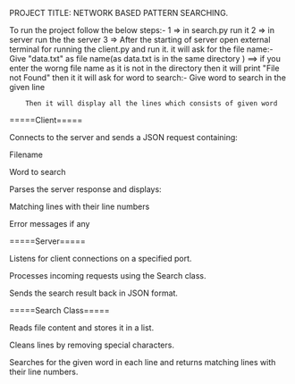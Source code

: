 PROJECT TITLE:
   NETWORK BASED PATTERN SEARCHING.

To run the project follow the below steps:-
   1 => in search.py run it
   2 => in server run the the server
   3 => After the starting of server open external terminal for running the client.py
        and run it.
        it will ask for the file name:-
        Give "data.txt" as file name(as data.txt is in the same directory )
        ==> if you enter the worng file name as it is not in the directory then it will print "File not Found"
        then it it will ask for word to search:-
        Give word to search in the given line

        Then it will display all the lines which consists of given word




=====Client=====

Connects to the server and sends a JSON request containing:

Filename

Word to search


Parses the server response and displays:

Matching lines with their line numbers

Error messages if any



=====Server=====

Listens for client connections on a specified port.

Processes incoming requests using the Search class.

Sends the search result back in JSON format.


=====Search Class=====

Reads file content and stores it in a list.

Cleans lines by removing special characters.

Searches for the given word in each line and returns matching lines with their line numbers.
